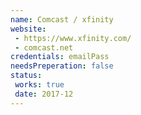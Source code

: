 ```yaml
---
name: Comcast / xfinity
website: 
 - https://www.xfinity.com/
 - comcast.net
credentials: emailPass
needsPreperation: false
status:
 works: true
 date: 2017-12
---
```

